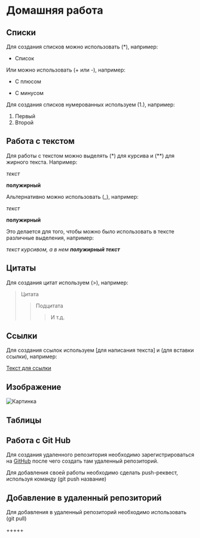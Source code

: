 # Домашняя работа

## Списки

Для создания списков можно использовать (*), например:

* Список

Или можно использовать (+ или -), например:

+ С плюсом
- С минусом

Для создания списков нумерованных используем (1.), например:

1. Первый
2. Второй

## Работа с текстом

Для работы с текстом можно выделять (*) для курсива и (**) для жирного текста. Например:

*текст*

**полужирный**

Альтернативно можно использовать (_), например:

_текст_

__полужирный__

Это делается для того, чтобы можно было использовать в тексте различные выделения, например:

_текст курсивом, а в нем **полужирный текст**_

## Цитаты

Для создания цитат используем (>), например:

>Цитата
>>Подцитата
>>>И т.д.

## Ссылки

Для создания ссылок используем [для написания текста] и (для вставки ссылки), например:

[Текст для ссылки](http://www.microsoft.com)

## Изображение

![Картинка](pull_request_screenshot.jpg)

## Таблицы

## Работа с Git Hub

Для создания удаленного репозитория необходимо зарегистрироваться на [GitHub](www.github.com) после чего создать там удаленный репозиторий.

Для добавления своей работы необходимо сделать push-реквест, используя команду (git push название)

## Добавление в удаленный репозиторий

Для добавления в удаленный репозиторий необходимо использовать (git pull)

+++++